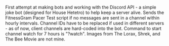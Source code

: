 First attempt at making bots and working with the Discord API - a simple joke bot (designed for House Hetetro) to help keep a server alive. Sends the FitnessGram Pacer Test script if no messages are sent in a channel within hourly intervals. Channel IDs have to be replaced if used in different servers - as of now, client channels are hard-coded into the bot. Command to start channel watch for 7 hours is "?watch". Images from The Lorax, Shrek, and The Bee Movie are not mine.
